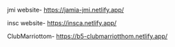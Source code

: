 jmi website-   https://jamia-jmi.netlify.app/

insc website- https://insca.netlify.app/

ClubMarriottom- https://b5-clubmarriotthom.netlify.app/
